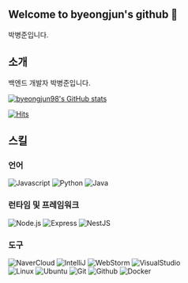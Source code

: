 ## Welcome to byeongjun's github 👋
박병준입니다.

<!--
**byeongjun98/byeongjun98** is a ✨ _special_ ✨ repository because its `README.md` (this file) appears on your GitHub profile.

Here are some ideas to get you started:


- 🔭 I’m currently working on ...
- 🌱 I’m currently learning ...
- 👯 I’m looking to collaborate on ...
- 🤔 I’m looking for help with ...
- 💬 Ask me about ...
- 📫 How to reach me: ...
- 😄 Pronouns: ...
- ⚡ Fun fact: ...
-->

##  소개
백엔드 개발자 박병준입니다.

[![byeongjun98's GitHub stats](https://github-readme-stats.vercel.app/api?username=byeongjun98&include_all_commits=true&show_icons=true&theme=cobalt)](https://github.com/bi-sz/github-readme-stats)

[![Hits](https://hits.seeyoufarm.com/api/count/incr/badge.svg?url=https%3A%2F%2Fgithub.com%2Fbyeongjun98&count_bg=%23FFB6F3&title_bg=%23555555&icon=&icon_color=%23E7E7E7&title=GITHUB&edge_flat=false)](https://hits.seeyoufarm.com)  

##  스킬

###  언어

![Javascript](https://img.shields.io/badge/Javascript-F7DF1E?style=flat-square&logo=Javascript&logoColor=000000)
![Python](https://img.shields.io/badge/Python-3776AB?style=flat-square&logo=Python&logoColor=FFFFFF)
![Java](https://img.shields.io/badge/Java-F8981D?style=flat-square&logo=OpenJDK&logoColor=000000&color=fedcba)

###  런타임 및 프레임워크

![Node.js](https://img.shields.io/badge/Node.js-339933?style=flat-square&logo=Node.js&logoColor=FFFFFF)
![Express](https://img.shields.io/badge/Express-000000?style=flat-square&logo=Express&logoColor=FFFFFF)
![NestJS](https://img.shields.io/badge/NestJS-E0234E?style=flat-square&logo=NestJS&logoColor=FFFFFFF)

###  도구

![NaverCloud](https://img.shields.io/badge/Naver_Cloud-03C75A?style=flat-square&logo=naver&logoColor=FFFFFF)
![IntelliJ](https://img.shields.io/badge/IntelliJ-5A5A5A?style=flat-square&logo=IntelliJIDEA&logoColor=FFFFFF)
![WebStorm](https://img.shields.io/badge/WebStorm-07B2F4?style=flat-square&logo=WebStorm&logoColor=FFFFFF)
![VisualStudio](https://img.shields.io/badge/Visual_Studio_Code-007ACC?style=flat-square&logo=VisualStudioCode&logoColor=FFFFFF)  
![Linux](https://img.shields.io/badge/Linux-FCC624?style=flat-square&logo=Linux&logoColor=000000)
![Ubuntu](https://img.shields.io/badge/Ubuntu-E95420?style=flat-square&logo=Ubuntu&logoColor=FFFFFF)
![Git](https://img.shields.io/badge/Git-F05032?style=flat-square&logo=Git&logoColor=FFFFFF)
![Github](https://img.shields.io/badge/Github-181717?style=flat-square&logo=Github&logoColor=FFFFFF)
![Docker](https://img.shields.io/badge/Docker-2496ED?style=flat-square&logo=Docker&logoColor=FFFFFF)



